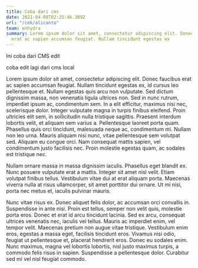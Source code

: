 ```yaml
---
title: Coba dari cms
date: 2021-04-08T02:25:46.309Z
url: "/cek/alicanto"
team: enhydra
summary: Lorem ipsum dolor sit amet, consectetur adipiscing elit. Donec faucibus
  erat ac sapien accumsan feugiat. Nullam tincidunt egestas ex 
---
```


Ini coba dari CMS edit

coba edit lagi dari cms local

Lorem ipsum dolor sit amet, consectetur adipiscing elit. Donec faucibus erat ac sapien accumsan feugiat. Nullam tincidunt egestas ex, id cursus leo pellentesque et. Nullam egestas quis arcu non vulputate. Sed dictum dignissim massa, non venenatis ligula ultrices non. Sed in nunc rutrum, imperdiet ipsum ac, condimentum sem. In a elit efficitur, maximus nisi nec, scelerisque dolor. Integer vulputate magna in turpis finibus eleifend. Proin ultricies elit sem, in sollicitudin nulla tristique sagittis. Praesent interdum lobortis velit, et aliquam sem varius a. Pellentesque laoreet porta quam. Phasellus quis orci tincidunt, malesuada neque ac, condimentum mi. Nullam non leo urna. Mauris aliquam nisi nunc, vitae pellentesque sem volutpat sed. Aliquam eu congue orci. Nam consequat mattis sapien, vel condimentum justo facilisis nec. Proin molestie egestas quam, ac sodales est tristique nec.

Nullam ornare massa in massa dignissim iaculis. Phasellus eget blandit ex. Nunc posuere vulputate erat a mattis. Integer sit amet nisl velit. Etiam volutpat finibus tellus. Vestibulum vitae dui at erat aliquam porta. Maecenas viverra nulla at risus ullamcorper, sit amet porttitor dui ornare. Ut mi nisi, porta nec metus et, iaculis pulvinar mauris.

Nunc vitae risus ex. Donec aliquet felis dolor, ac accumsan orci convallis in. Suspendisse in ante nisi. Proin est tellus, semper non velit quis, molestie porta eros. Donec et erat id arcu tincidunt lacinia. Sed ex arcu, consequat ultrices venenatis nec, iaculis vel tellus. Mauris ac imperdiet enim, vel tempor velit. Maecenas pretium non augue vitae tristique. Vestibulum enim eros, egestas a massa eget, facilisis tincidunt eros. Vivamus nisi odio, feugiat ut pellentesque et, placerat hendrerit eros. Donec eu sodales enim. Nunc maximus, magna vel lobortis lobortis, nisl justo maximus turpis, a commodo felis risus in sapien. Suspendisse a pellentesque dolor. Curabitur sed mi vel nisl feugiat commodo.